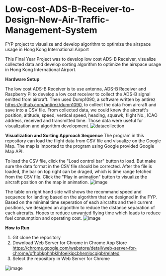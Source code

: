 # Low-cost-ADS-B-Receiver-to-Design-New-Air-Traffic-Management-System
FYP project to visualize and develop algorithm to optimize the airspace usage in Hong Kong International Airport

This Final Year Project was to develop low cost ADS-B Receiver, visualize collected data and develop sorting algorithm to optimize the airspace usage in Hong Kong International Airport. 

**Hardware Setup**

The low cost ADS-B Receiver is to use antenna, ADS-B Receiver and Raspberry Pi to develop a low cost receiver to collect the ADS-B signal emitted from aircraft. Then used Dump1090, a software written by antirez https://github.com/antirez/dump1090, to collect the data from aircraft and save into a CSV file. From collected data, we could knew the aircraft's position, altitude, speed, vertical speed, heading, squawk, flight No., ICAO address, received and transmitted time. Those data were useful for visualization and algorithm development.
![datacollection](https://user-images.githubusercontent.com/75830784/146626058-2139d2af-2109-4bea-b5c3-22429be7697a.png)

**Visualization and Sorting Approach Sequence**
The program in this repository can load the flight data from CSV file and visualize on the Google Map. The map is imported to the program using Google provided Google Map API. 

To load the CSV file, click the "Load control bar" button to load. But make sure the data format in the CSV file should be corrected. After the file is loaded, the bar on top right can be draged, which is time range fetched from the CSV file. Click the "Play in animation" button to visualize the aircraft position on the map in animation. 
![image](https://user-images.githubusercontent.com/75830784/146626350-a2cf7b21-9893-4d90-9a89-662168796920.png)

The table on right hand side will shows the recommand speed and sequence for landing based on the algorithm that we designed in the FYP. Based on the minimal time seperation of each aircrafts and their current positions, we designed an algorithm to reduce the distance separation of each aircrafts. Hopes to reduce unwanted flying time which leads to reduce fuel consumption and operating cost.
![image](https://user-images.githubusercontent.com/75830784/146626560-b62e9a1f-50c5-4185-b2b7-a709eb6cc254.png)

**How to Run**
1. Git clone the repository
2. Download Web Server for Chrome in Chrome App Store https://chrome.google.com/webstore/detail/web-server-for-chrome/ofhbbkphhbklhfoeikjpcbhemlocgigb/related
3. Select the repository in Web Server for Chrome

![image](https://user-images.githubusercontent.com/75830784/146626807-e02da99e-62b9-4bf7-ad6f-d2d5940f23a1.png)
